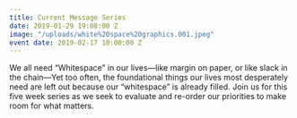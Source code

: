 ```yaml
---
title: Current Message Series
date: 2019-01-29 19:08:00 Z
image: "/uploads/white%20space%20graphics.001.jpeg"
event date: 2019-02-17 10:00:00 Z
---
```


We all need “Whitespace” in our lives—like margin on paper, or like slack in the chain—Yet too often, the foundational things our lives most desperately need are left out because our “whitespace” is already filled.  Join us for this five week series as we seek to evaluate and re-order our priorities to make room for what matters.